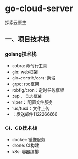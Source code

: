 # go-cloud-server
探索云原生

## 一、项目技术栈
### golang技术栈
- cobra: 命令行工具
- gin: web框架
- gin-contrib/cors: 跨域
- grpc: rpc框架
- robfig/cron：定时任务框架
- zap： 日志框架
- viper： 配置文件服务
- tus/tusd：文件上传
- ：发送邮件1122266666

### CI、CD技术栈
- docker: 镜像服务
- drone: CI构建
- k8s: 容器编排